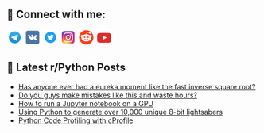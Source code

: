 ## 🔎 Connect with me:
[<img src="https://github.com/bullbesh/bullbesh/blob/main/images/Telegram.png" width="32" height="32" />](https://t.me/bullbesh)
[<img src="https://github.com/bullbesh/bullbesh/blob/main/images/VK.png" width="32" height="32" />](https://vk.com/bullbesh)
[<img src="https://github.com/bullbesh/bullbesh/blob/main/images/Twitter.png" width="32" height="32" />](https://twitter.com/bullbesh1)
[<img src="https://github.com/bullbesh/bullbesh/blob/main/images/Instagram.png" width="32" height="32" />](https://www.instagram.com/bullbesh)
[<img src="https://github.com/bullbesh/bullbesh/blob/main/images/Reddit.png" width="32" height="32" />](https://www.reddit.com/user/bullbesh)
[<img src="https://github.com/bullbesh/bullbesh/blob/main/images/YouTube.png" width="32" height="32" />](https://www.youtube.com/channel/UCtfjRs6uzgq5mfm8S06WTcg)

## 📕 Latest r/Python Posts
<!-- BLOG-POST-LIST:START -->
- [Has anyone ever had a eureka moment like the fast inverse square root?](https://www.reddit.com/r/Python/comments/17lo5bg/has_anyone_ever_had_a_eureka_moment_like_the_fast/)
- [Do you guys make mistakes like this and waste hours?](https://www.reddit.com/r/Python/comments/17lk79c/do_you_guys_make_mistakes_like_this_and_waste/)
- [How to run a Jupyter notebook on a GPU](https://www.reddit.com/r/Python/comments/17ljrxz/how_to_run_a_jupyter_notebook_on_a_gpu/)
- [Using Python to generate over 10,000 unique 8-bit lightsabers](https://www.reddit.com/r/Python/comments/17ljerr/using_python_to_generate_over_10000_unique_8bit/)
- [Python Code Profiling with cProfile](https://www.reddit.com/r/Python/comments/17lfubm/python_code_profiling_with_cprofile/)
<!-- BLOG-POST-LIST:END -->
